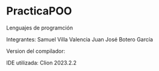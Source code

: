 # PracticaPOO
Lenguajes de programción

Integrantes:
Samuel Villa Valencia
Juan José Botero García

Version del compilador:


IDE utilizada: 
Clion 2023.2.2
